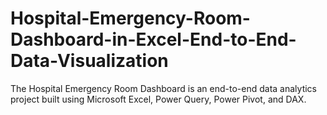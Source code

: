 # Hospital-Emergency-Room-Dashboard-in-Excel-End-to-End-Data-Visualization
The Hospital Emergency Room Dashboard is an end-to-end data analytics project built using Microsoft Excel, Power Query, Power Pivot, and DAX.
